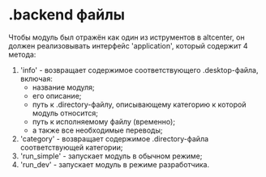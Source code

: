 # .backend файлы

Чтобы модуль был отражён как один из иструментов в altcenter, он должен реализовывать интерфейс 'application', который содержит 4 метода:
1. 'info' - возвращает содержимое соответствующего .desktop-файла, включая:
	- название модуля;
	- его описание;
	- путь к .directory-файлу, описывающему категорию к которой модуль относится;
	- путь к исполняемому файлу (временно);
	- а также все необходимые переводы;
2. 'category' - возвращает содержимое .directory-файла соответствующей категории;
3. 'run_simple' - запускает модуль в обычном режиме;
4. 'run_dev' - запускает модуль в режиме разработчика.
